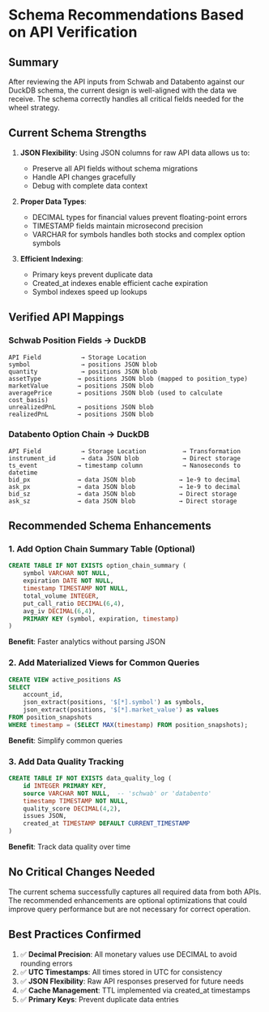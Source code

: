 # Schema Recommendations Based on API Verification

## Summary

After reviewing the API inputs from Schwab and Databento against our DuckDB schema, the current design is well-aligned with the data we receive. The schema correctly handles all critical fields needed for the wheel strategy.

## Current Schema Strengths

1. **JSON Flexibility**: Using JSON columns for raw API data allows us to:
   - Preserve all API fields without schema migrations
   - Handle API changes gracefully
   - Debug with complete data context

2. **Proper Data Types**:
   - DECIMAL types for financial values prevent floating-point errors
   - TIMESTAMP fields maintain microsecond precision
   - VARCHAR for symbols handles both stocks and complex option symbols

3. **Efficient Indexing**:
   - Primary keys prevent duplicate data
   - Created_at indexes enable efficient cache expiration
   - Symbol indexes speed up lookups

## Verified API Mappings

### Schwab Position Fields → DuckDB
```
API Field           → Storage Location
symbol              → positions JSON blob
quantity            → positions JSON blob
assetType          → positions JSON blob (mapped to position_type)
marketValue        → positions JSON blob
averagePrice       → positions JSON blob (used to calculate cost_basis)
unrealizedPnL      → positions JSON blob
realizedPnL        → positions JSON blob
```

### Databento Option Chain → DuckDB
```
API Field           → Storage Location          → Transformation
instrument_id       → data JSON blob            → Direct storage
ts_event           → timestamp column           → Nanoseconds to datetime
bid_px             → data JSON blob            → 1e-9 to decimal
ask_px             → data JSON blob            → 1e-9 to decimal
bid_sz             → data JSON blob            → Direct storage
ask_sz             → data JSON blob            → Direct storage
```

## Recommended Schema Enhancements

### 1. Add Option Chain Summary Table (Optional)
```sql
CREATE TABLE IF NOT EXISTS option_chain_summary (
    symbol VARCHAR NOT NULL,
    expiration DATE NOT NULL,
    timestamp TIMESTAMP NOT NULL,
    total_volume INTEGER,
    put_call_ratio DECIMAL(6,4),
    avg_iv DECIMAL(6,4),
    PRIMARY KEY (symbol, expiration, timestamp)
)
```
**Benefit**: Faster analytics without parsing JSON

### 2. Add Materialized Views for Common Queries
```sql
CREATE VIEW active_positions AS
SELECT
    account_id,
    json_extract(positions, '$[*].symbol') as symbols,
    json_extract(positions, '$[*].market_value') as values
FROM position_snapshots
WHERE timestamp = (SELECT MAX(timestamp) FROM position_snapshots);
```
**Benefit**: Simplify common queries

### 3. Add Data Quality Tracking
```sql
CREATE TABLE IF NOT EXISTS data_quality_log (
    id INTEGER PRIMARY KEY,
    source VARCHAR NOT NULL,  -- 'schwab' or 'databento'
    timestamp TIMESTAMP NOT NULL,
    quality_score DECIMAL(4,2),
    issues JSON,
    created_at TIMESTAMP DEFAULT CURRENT_TIMESTAMP
)
```
**Benefit**: Track data quality over time

## No Critical Changes Needed

The current schema successfully captures all required data from both APIs. The recommended enhancements are optional optimizations that could improve query performance but are not necessary for correct operation.

## Best Practices Confirmed

1. ✅ **Decimal Precision**: All monetary values use DECIMAL to avoid rounding errors
2. ✅ **UTC Timestamps**: All times stored in UTC for consistency
3. ✅ **JSON Flexibility**: Raw API responses preserved for future needs
4. ✅ **Cache Management**: TTL implemented via created_at timestamps
5. ✅ **Primary Keys**: Prevent duplicate data entries
